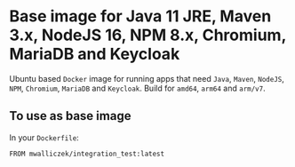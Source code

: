 # Base image for Java 11 JRE, Maven 3.x, NodeJS 16, NPM 8.x, Chromium, MariaDB and Keycloak

Ubuntu based `Docker` image for running apps that need `Java`, `Maven`, `NodeJS`, `NPM`, `Chromium`, `MariaDB` and `Keycloak`. Build for `amd64`, `arm64` and `arm/v7`.

## To use as base image

In your `Dockerfile`:

```docker
FROM mwalliczek/integration_test:latest
```

